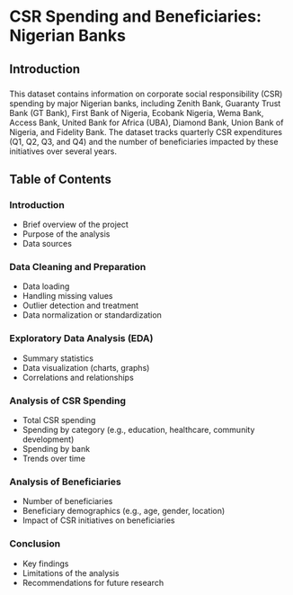 # CSR Spending and Beneficiaries: Nigerian Banks
## Introduction
###
This dataset contains information on corporate social responsibility (CSR) spending by major Nigerian banks, including Zenith Bank, Guaranty Trust Bank (GT Bank), First Bank of Nigeria, Ecobank Nigeria, Wema Bank, Access Bank, United Bank for Africa (UBA), Diamond Bank, Union Bank of Nigeria, and Fidelity Bank. The dataset tracks quarterly CSR expenditures (Q1, Q2, Q3, and Q4) and the number of beneficiaries impacted by these initiatives over several years.
## Table of Contents
### Introduction
* Brief overview of the project
* Purpose of the analysis
* Data sources

### Data Cleaning and Preparation
* Data loading
* Handling missing values
* Outlier detection and treatment
* Data normalization or standardization

### Exploratory Data Analysis (EDA)
* Summary statistics
* Data visualization (charts, graphs)
* Correlations and relationships

### Analysis of CSR Spending
* Total CSR spending
* Spending by category (e.g., education, healthcare, community development)
* Spending by bank
* Trends over time

### Analysis of Beneficiaries
* Number of beneficiaries
* Beneficiary demographics (e.g., age, gender, location)
* Impact of CSR initiatives on beneficiaries

### Conclusion
* Key findings
* Limitations of the analysis
* Recommendations for future research

